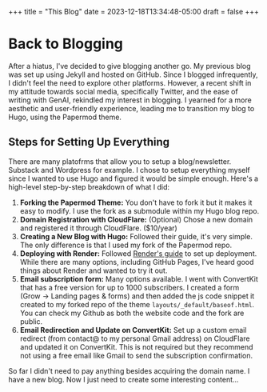 +++
title = "This Blog"
date = 2023-12-18T13:34:48-05:00
draft = false
+++

# Back to Blogging

After a hiatus, I've decided to give blogging another go. My previous blog was set up using Jekyll and hosted on GitHub. Since I blogged infrequently, I didn't feel the need to explore other platforms. However, a recent shift in my attitude towards social media, specifically Twitter, and the ease of writing with GenAI, rekindled my interest in blogging. I yearned for a more aesthetic and user-friendly experience, leading me to transition my blog to Hugo, using the Papermod theme.

## Steps for Setting Up Everything

There are many platofrms that allow you to setup a blog/newsletter. Substack and Wordpress for example. I chose to setup everything myself since I wanted to use Hugo and figured it would be simple enough. Here's a high-level step-by-step breakdown of what I did:

1. **Forking the Papermod Theme:** You don't have to fork it but it makes it easy to modify. I use the fork as a submodule within my Hugo blog repo. 
2. **Domain Registration with CloudFlare:** (Optional) Chose a new domain and registered it through CloudFlare. ($10/year)
3. **Creating a New Blog with Hugo:** Followed their guide, it's very simple. The only difference is that I used my fork of the Papermod repo. 
4. **Deploying with Render:** Followed [Render's guide](https://docs.render.com/docs/configure-cloudflare-dns) to set up deployment. While there are many options, including GitHub Pages, I've heard good things about Render and wanted to try it out.
5.  **Email subscription form:** Many options available. I went with ConvertKit that has a free version for up to 1000 subscribers. I created a form (Grow -> Landing pages & forms) and then added the js code snippet it created to my forked repo of the theme `layouts/_default/baseof.html`. You can check my Github as both the website code and the fork are public. 
6. **Email Redirection and Update on ConvertKit:** Set up a custom email redirect (from contact@<my-domain> to my personal Gmail address) on CloudFlare and updated it on ConvertKit. This is not required but they recommend not using a free email like Gmail to send the subscription confirmation. 

So far I didn't need to pay anything besides acquiring the domain name. I have a new blog. Now I just need to create some interesting content...




